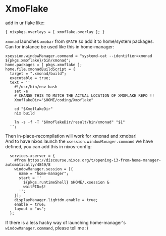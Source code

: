 # XmoFlake
add in ur flake like:
```
{ nixpkgs.overlays = [ xmoflake.overlay ]; }
```
`xmonad` launches `xmobar` from `$PATH` so add it to home/system packages.  
Can for instance be used like this in home-manager:
```
xsession.windowManager.command = "systemd-cat --identifier=xmonad ${pkgs.xmoflake}/bin/xmonad";
home.packages = [ pkgs.xmoflake ];
home.file.xmonadBuildScript = {
  target = ".xmonad/build";
  executable = true;
  text = ''
    #!/usr/bin/env bash
    set -e
    # CHANGE THIS TO MATCH THE ACTUAL LOCATION OF XMOFLAKE REPO !!
    XmoflakeDir="$HOME/coding/Xmoflake"

    cd "$XmoflakeDir"
    nix build

    ln -s -f -T "$XmoflakeDir/result/bin/xmonad" "$1"
  '';
```
Then in-place-recompilation will work for xmonad and xmobar!  
And to have nixos launch the `xsession.windowManager.command` we have defined, you can add this in nixos-config:
```
  services.xserver = {
    #from https://discourse.nixos.org/t/opening-i3-from-home-manager-automatically/4849/8
    windowManager.session = [{
      name = "home-manager";
      start = ''
        ${pkgs.runtimeShell} $HOME/.xsession &
        waitPID=$!
      '';
    }];
    displayManager.lightdm.enable = true;
    enable = true;
    layout = "us";
  };
```
If there is a less hacky way of launching home-manager's `windowManager.command`, please tell me :)
